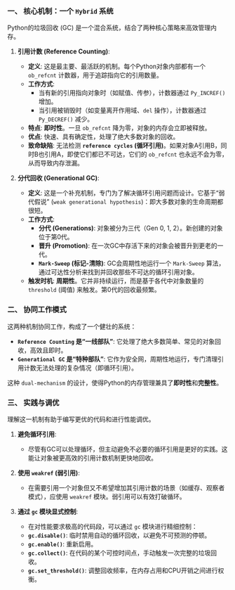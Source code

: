 ### 一、 核心机制：一个 `Hybrid` 系统

Python的垃圾回收 (GC) 是一个混合系统，结合了两种核心策略来高效管理内存。

1.  **引用计数 (Reference Counting)**:
    - **定义**: 这是最主要、最活跃的机制。每个Python对象内部都有一个 `ob_refcnt` 计数器，用于追踪指向它的引用数量。
    - **工作方式**:
        - 当有新的引用指向对象时（如赋值、传参），计数器通过 `Py_INCREF()` 增加。
        - 当引用被销毁时（如变量离开作用域、`del` 操作），计数器通过 `Py_DECREF()` 减少。
    - **特点**: **即时性**。一旦 `ob_refcnt` 降为零，对象的内存会立即被释放。
    - **优点**: 快速、具有确定性，处理了绝大多数对象的回收。
    - **致命缺陷**: 无法检测 **`reference cycles` (循环引用)**。如果对象A引用B，同时B也引用A，即使它们都已不可达，它们的 `ob_refcnt` 也永远不会为零，从而导致内存泄漏。

2.  **分代回收 (Generational GC)**:
    - **定义**: 这是一个补充机制，专门为了解决循环引用问题而设计。它基于“弱代假说” (`weak generational hypothesis`)：即大多数对象的生命周期都很短。
    - **工作方式**:
        - **分代 (Generations)**: 对象被分为三代（Gen 0, 1, 2）。新创建的对象位于第0代。
        - **晋升 (Promotion)**: 在一次GC中存活下来的对象会被晋升到更老的一代。
        - **`Mark-Sweep` (标记-清除)**: GC会周期性地运行一个 `Mark-Sweep` 算法，通过可达性分析来找到并回收那些不可达的循环引用对象。
    - **触发时机**: **周期性**。它并非持续运行，而是基于各代中对象数量的 `threshold` (阈值) 来触发。第0代的回收最频繁。

### 二、 协同工作模式

这两种机制协同工作，构成了一个健壮的系统：

- **`Reference Counting` 是“一线部队”**: 它处理了绝大多数简单、常见的对象回收，高效且即时。
- **`Generational GC` 是“特种部队”**: 它作为安全网，周期性地运行，专门清理引用计数无法处理的复杂情况（即循环引用）。

这种 `dual-mechanism` 的设计，使得Python的内存管理兼具了**即时性**和**完整性**。

### 三、 实践与调优

理解这一机制有助于编写更优的代码和进行性能调优。

1.  **避免循环引用**:
    - 尽管有GC可以处理循环，但主动避免不必要的循环引用是更好的实践。这能让对象被更高效的引用计数机制更快地回收。

2.  **使用 `weakref` (弱引用)**:
    - 在需要引用一个对象但又不希望增加其引用计数的场景（如缓存、观察者模式），应使用 `weakref` 模块。弱引用可以有效打破循环。

3.  **通过 `gc` 模块显式控制**:
    - 在对性能要求极高的代码段，可以通过 `gc` 模块进行精细控制：
    - **`gc.disable()`**: 临时禁用自动的循环回收，以避免不可预测的停顿。
    - **`gc.enable()`**: 重新启用。
    - **`gc.collect()`**: 在代码的某个可控时间点，手动触发一次完整的垃圾回收。
    - **`gc.set_threshold()`**: 调整回收频率，在内存占用和CPU开销之间进行权衡。